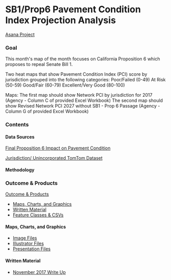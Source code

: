 # SB1/Prop6 Pavement Condition Index Projection Analysis 

[Asana Project](https://app.asana.com/0/797943099119526/814801064709349) 

### Goal

This month's map of the month focuses on California Proposition 6 which proposes to repeal Senate Bill 1.

Two heat maps that show Pavement Condition Index (PCI) score by jurisdiction grouped into the following categories: 
Poor/Failed (0-49)
At Risk (50-59)
Good/Fair (60-79)
Excellent/Very Good (80-100)

Maps: 
The first map should show Network PCI by jurisdiction for 2017 (Agency - Column C of provided Excel Workbook) 
The second map should show Revised Network PCI 2027 without SB1 - Prop 6 Passage (Agency - Column G of provided Excel Workbook) 

### Contents  

#### Data Sources  
[Final Proposition 6 Impact on Pavement Condition](https://mtcdrive.box.com/s/c4ck5l6966kio5bwm6ap41nw1n3p6r6f)  

[Jurisdiction/ Unincorporated TomTom Dataset](https://mtc.maps.arcgis.com/home/item.html?id=6af997969b1b4987bdb3c65c8104fb86#overview)

#### Methodology  

### Outcome & Products  
[Outcome & Products](#outcome--products)
  - [Maps, Charts, and Graphics](#maps-charts-and-graphics)
  - [Written Material](#written-material)
  - [Feature Classes & CSVs](#feature-classes--csvs)

#### Maps, Charts, and Graphics 

- [Image Files](https://mtcdrive.box.com/s/k96lwy1bou8qkemk6akuxcx7dqnlw787)
- [Illustrator Files](https://mtcdrive.box.com/s/iflzlh03twpoxynymot336xtbxs5offg)
- [Presentation Files](https://mtcdrive.box.com/s/3wi5kcpddmky6uxovlk6dw4rd2rwru04)

#### Written Material 

- [November 2017 Write Up](https://mtcdrive.box.com/s/dowz4jzuxme6g9658vkwrrnbvcdfpbur)
